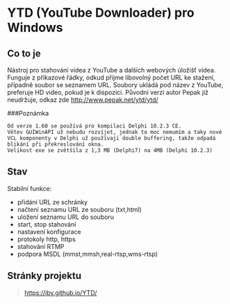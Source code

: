 # YTD (YouTube Downloader) pro Windows


## Co to je

Nástroj pro stahování videa z YouTube a dalších webových úložišť videa. Funguje 
z příkazové řádky, odkud přijme libovolný počet URL ke stažení, případně
soubor se seznamem URL. Soubory ukládá pod název z YouTube, preferuje
HD video, pokud je k dispozici.
Původní verzi autor Pepak již neudržuje, odkaz zde http://www.pepak.net/ytd/ytd/


###Poznámka
```
Od verze 1.60 se používá pro kompilaci Delphi 10.2.3 CE. 
Větev GUIWinAPI už nebudu rozvíjet, jednak to moc nemumím a taky nové VCL komponenty v Delphi už používaji double buffering, takže odpadá blikání při překreslování okna.
Velikost exe se zvětšila z 1,3 MB (Delphi7) na 4MB (Delphi 10.2.3)
```


## Stav

Stabilní funkce: 
- přidání URL ze schránky
- načtení seznamu URL ze souboru (txt,html)
- uložení seznamu URL do souboru
- start, stop stahování
- nastavení konfigurace
- protokoly http, https
- stahování RTMP
- podpora MSDL (mmst,mmsh,real-rtsp,wms-rtsp)


## Stránky projektu

> https://ibv.github.io/YTD/


